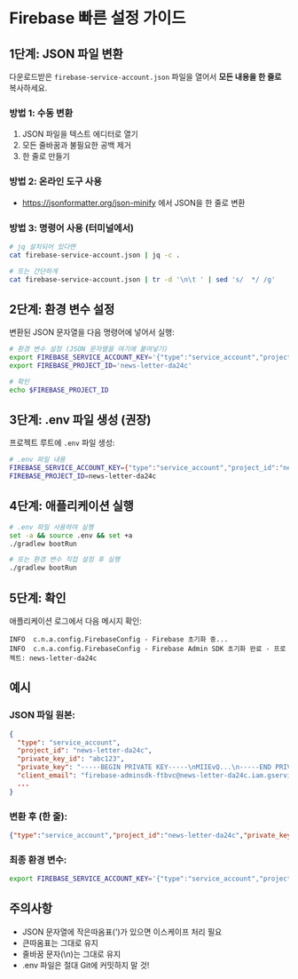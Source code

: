 # Firebase 빠른 설정 가이드

## 1단계: JSON 파일 변환

다운로드받은 `firebase-service-account.json` 파일을 열어서 **모든 내용을 한 줄로** 복사하세요.

### 방법 1: 수동 변환
1. JSON 파일을 텍스트 에디터로 열기
2. 모든 줄바꿈과 불필요한 공백 제거
3. 한 줄로 만들기

### 방법 2: 온라인 도구 사용
- https://jsonformatter.org/json-minify 에서 JSON을 한 줄로 변환

### 방법 3: 명령어 사용 (터미널에서)
```bash
# jq 설치되어 있다면
cat firebase-service-account.json | jq -c .

# 또는 간단하게
cat firebase-service-account.json | tr -d '\n\t ' | sed 's/  */ /g'
```

## 2단계: 환경 변수 설정

변환된 JSON 문자열을 다음 명령어에 넣어서 실행:

```bash
# 환경 변수 설정 (JSON 문자열을 여기에 붙여넣기)
export FIREBASE_SERVICE_ACCOUNT_KEY='{"type":"service_account","project_id":"news-letter-da24c",...전체내용...}'
export FIREBASE_PROJECT_ID='news-letter-da24c'

# 확인
echo $FIREBASE_PROJECT_ID
```

## 3단계: .env 파일 생성 (권장)

프로젝트 루트에 `.env` 파일 생성:

```bash
# .env 파일 내용
FIREBASE_SERVICE_ACCOUNT_KEY={"type":"service_account","project_id":"news-letter-da24c",...전체내용...}
FIREBASE_PROJECT_ID=news-letter-da24c
```

## 4단계: 애플리케이션 실행

```bash
# .env 파일 사용하여 실행
set -a && source .env && set +a
./gradlew bootRun

# 또는 환경 변수 직접 설정 후 실행
./gradlew bootRun
```

## 5단계: 확인

애플리케이션 로그에서 다음 메시지 확인:
```
INFO  c.n.a.config.FirebaseConfig - Firebase 초기화 중...
INFO  c.n.a.config.FirebaseConfig - Firebase Admin SDK 초기화 완료 - 프로젝트: news-letter-da24c
```

## 예시

### JSON 파일 원본:
```json
{
  "type": "service_account",
  "project_id": "news-letter-da24c",
  "private_key_id": "abc123",
  "private_key": "-----BEGIN PRIVATE KEY-----\nMIIEvQ...\n-----END PRIVATE KEY-----\n",
  "client_email": "firebase-adminsdk-ftbvc@news-letter-da24c.iam.gserviceaccount.com",
  ...
}
```

### 변환 후 (한 줄):
```json
{"type":"service_account","project_id":"news-letter-da24c","private_key_id":"abc123","private_key":"-----BEGIN PRIVATE KEY-----\nMIIEvQ...\n-----END PRIVATE KEY-----\n","client_email":"firebase-adminsdk-ftbvc@news-letter-da24c.iam.gserviceaccount.com",...}
```

### 최종 환경 변수:
```bash
export FIREBASE_SERVICE_ACCOUNT_KEY='{"type":"service_account","project_id":"news-letter-da24c","private_key_id":"abc123","private_key":"-----BEGIN PRIVATE KEY-----\nMIIEvQ...\n-----END PRIVATE KEY-----\n","client_email":"firebase-adminsdk-ftbvc@news-letter-da24c.iam.gserviceaccount.com",...}'
```

## 주의사항

- JSON 문자열에 작은따옴표(')가 있으면 이스케이프 처리 필요
- 큰따옴표는 그대로 유지
- 줄바꿈 문자(\n)는 그대로 유지
- .env 파일은 절대 Git에 커밋하지 말 것!
